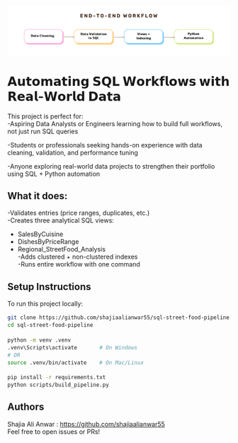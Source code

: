 
![End-to-End Workflow](assets/workflow.png)

# 𝗔𝘂𝘁𝗼𝗺𝗮𝘁𝗶𝗻𝗴 𝗦𝗤𝗟 𝗪𝗼𝗿𝗸𝗳𝗹𝗼𝘄𝘀 𝘄𝗶𝘁𝗵 𝗥𝗲𝗮𝗹-𝗪𝗼𝗿𝗹𝗱 𝗗𝗮𝘁𝗮

This project is perfect for:  
-Aspiring Data Analysts or Engineers learning how to build full workflows, not just run SQL queries

-Students or professionals seeking hands-on experience with data cleaning, validation, and performance tuning

-Anyone exploring real-world data projects to strengthen their portfolio using SQL + Python automation


## What it does:
-Validates entries (price ranges, duplicates, etc.)  
-Creates three analytical SQL views:  
-  SalesByCuisine  
  -  DishesByPriceRange  
- Regional_StreetFood_Analysis  
-Adds clustered + non-clustered indexes  
-Runs entire workflow with one command
##  Setup Instructions

To run this project locally:

```bash
git clone https://github.com/shajiaalianwar55/sql-street-food-pipeline.git
cd sql-street-food-pipeline

python -m venv .venv
.venv\Scripts\activate       # On Windows
# OR
source .venv/bin/activate    # On Mac/Linux

pip install -r requirements.txt
python scripts/build_pipeline.py
```
## Authors

Shajia Ali Anwar : https://github.com/shajiaalianwar55   
Feel free to open issues or PRs!